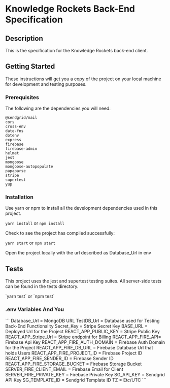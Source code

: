 <h1>Knowledge Rockets Back-End Specification</h1>

<h2>Description</h2>
<p>This is the specification for the Knowledge Rockets back-end client.</p>

<h2>Getting Started</h2>
<p>These instructions will get you a copy of the project on your local machine for development and testing purposes.</p>

<h3>Prerequisites</h3>
<p>The following are the dependencies you will need: </p>

```
@sendgrid/mail
cors
cross-env
date-fns
dotenv
express
firebase
firebase-admin
helmet
jest
mongoose
mongoose-autopopulate
papaparse
stripe
supertest
yup
```

<h3>Installation</h3>
<p>Use yarn or npm to install all the development dependencies used in this project.</p>

`yarn install` or `npm install`

<p>Check to see the project has compiled successfully:</p>

`yarn start` or `npm start`

<p>Open the project locally with the url described as Database_Url in env</p>

<h2>Tests</h2>
<p>This project uses the jest and supertest testing suites. All server-side tests can be found in the tests directory.</p>
`yarn test` or `npm test`

<h3>.env Variables And You</h3>
```
Database_Url = MongoDB URL
TestDB_Url = Database used for Testing Back-End Functionality
Secret_Key = Stripe Secret Key
BASE_URL = Deployed Url for the Project
REACT_APP_PUBLIC_KEY = Stripe Public Key
REACT_APP_Stripe_Url = Stripe endpoint for Billing
REACT_APP_FIRE_API= Firebase Api Key
REACT_APP_FIRE_AUTH_DOMAIN = Firebase Auth Domain for the Project
REACT_APP_FIRE_DB_URL = Firebase Database Url that holds Users
REACT_APP_FIRE_PROJECT_ID = Firebase Project ID
REACT_APP_FIRE_SENDER_ID = Firebase Sender ID
REACT_APP_FIRE_STORAGE_BUCKET = Firebase Storage Bucket
SERVER_FIRE_CLIENT_EMAIL = Firebase Email for Client
SERVER_FIRE_PRIVATE_KEY = Firebase Private Key
SG_API_KEY = Sendgrid API Key
SG_TEMPLATE_ID = Sendgrid Template ID
TZ = Etc/UTC 
```
